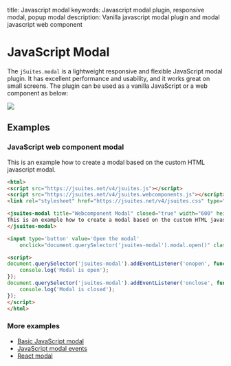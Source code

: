 title: Javascript modal
keywords: Javascript modal plugin, responsive modal, popup modal
description: Vanilla javascript modal plugin and modal javascript web component

JavaScript Modal
================

The `jSuites.modal` is a lightweight responsive and flexible JavaScript modal plugin. It has excellent performance and usability, and it works great on small screens. The plugin can be used as a vanilla JavaScript or a web component as below:

![](img/js-modal.svg)

  

Examples
--------

### JavaScript web component modal

This is an example how to create a modal based on the custom HTML javascript modal.   
  
```html
<html>
<script src="https://jsuites.net/v4/jsuites.js"></script>
<script src="https://jsuites.net/v4/jsuites.webcomponents.js"></script>
<link rel="stylesheet" href="https://jsuites.net/v4/jsuites.css" type="text/css" />

<jsuites-modal title="Webcomponent Modal" closed="true" width="600" height="480">
This is an example how to create a modal based on the custom HTML javascript modal.
</jsuites-modal>

<input type='button' value='Open the modal'
    onclick="document.querySelector('jsuites-modal').modal.open()" class='plain'>

<script>
document.querySelector('jsuites-modal').addEventListener('onopen', function() {
    console.log('Modal is open');
});
document.querySelector('jsuites-modal').addEventListener('onclose', function() {
    console.log('Modal is closed');
});
</script>
</html>
```
  

### More examples

* [Basic JavaScript modal](/docs/v4/modal/basic)
* [JavaScript modal events](/docs/v4/modal/events)
* [React modal](/docs/v4/modal/javascript-modal-with-react)
